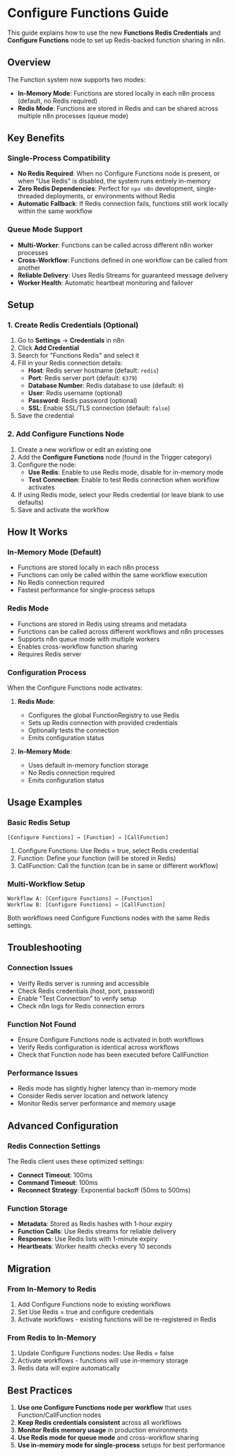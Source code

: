 # Configure Functions Guide

This guide explains how to use the new **Functions Redis Credentials** and **Configure Functions** node to set up Redis-backed function sharing in n8n.

## Overview

The Function system now supports two modes:
- **In-Memory Mode**: Functions are stored locally in each n8n process (default, no Redis required)
- **Redis Mode**: Functions are stored in Redis and can be shared across multiple n8n processes (queue mode)

## Key Benefits

### Single-Process Compatibility
- **No Redis Required**: When no Configure Functions node is present, or when "Use Redis" is disabled, the system runs entirely in-memory
- **Zero Redis Dependencies**: Perfect for `npx n8n` development, single-threaded deployments, or environments without Redis
- **Automatic Fallback**: If Redis connection fails, functions still work locally within the same workflow

### Queue Mode Support
- **Multi-Worker**: Functions can be called across different n8n worker processes
- **Cross-Workflow**: Functions defined in one workflow can be called from another
- **Reliable Delivery**: Uses Redis Streams for guaranteed message delivery
- **Worker Health**: Automatic heartbeat monitoring and failover

## Setup

### 1. Create Redis Credentials (Optional)

1. Go to **Settings** → **Credentials** in n8n
2. Click **Add Credential**
3. Search for "Functions Redis" and select it
4. Fill in your Redis connection details:
   - **Host**: Redis server hostname (default: `redis`)
   - **Port**: Redis server port (default: `6379`)
   - **Database Number**: Redis database to use (default: `0`)
   - **User**: Redis username (optional)
   - **Password**: Redis password (optional)
   - **SSL**: Enable SSL/TLS connection (default: `false`)
5. Save the credential

### 2. Add Configure Functions Node

1. Create a new workflow or edit an existing one
2. Add the **Configure Functions** node (found in the Trigger category)
3. Configure the node:
   - **Use Redis**: Enable to use Redis mode, disable for in-memory mode
   - **Test Connection**: Enable to test Redis connection when workflow activates
4. If using Redis mode, select your Redis credential (or leave blank to use defaults)
5. Save and activate the workflow

## How It Works

### In-Memory Mode (Default)
- Functions are stored locally in each n8n process
- Functions can only be called within the same workflow execution
- No Redis connection required
- Fastest performance for single-process setups

### Redis Mode
- Functions are stored in Redis using streams and metadata
- Functions can be called across different workflows and n8n processes
- Supports n8n queue mode with multiple workers
- Enables cross-workflow function sharing
- Requires Redis server

### Configuration Process

When the Configure Functions node activates:

1. **Redis Mode**: 
   - Configures the global FunctionRegistry to use Redis
   - Sets up Redis connection with provided credentials
   - Optionally tests the connection
   - Emits configuration status

2. **In-Memory Mode**:
   - Uses default in-memory function storage
   - No Redis connection required
   - Emits configuration status

## Usage Examples

### Basic Redis Setup
```
[Configure Functions] → [Function] → [CallFunction]
```

1. Configure Functions: Use Redis = true, select Redis credential
2. Function: Define your function (will be stored in Redis)
3. CallFunction: Call the function (can be in same or different workflow)

### Multi-Workflow Setup
```
Workflow A: [Configure Functions] → [Function]
Workflow B: [Configure Functions] → [CallFunction]
```

Both workflows need Configure Functions nodes with the same Redis settings.

## Troubleshooting

### Connection Issues
- Verify Redis server is running and accessible
- Check Redis credentials (host, port, password)
- Enable "Test Connection" to verify setup
- Check n8n logs for Redis connection errors

### Function Not Found
- Ensure Configure Functions node is activated in both workflows
- Verify Redis configuration is identical across workflows
- Check that Function node has been executed before CallFunction

### Performance Issues
- Redis mode has slightly higher latency than in-memory mode
- Consider Redis server location and network latency
- Monitor Redis server performance and memory usage

## Advanced Configuration

### Redis Connection Settings
The Redis client uses these optimized settings:
- **Connect Timeout**: 100ms
- **Command Timeout**: 100ms
- **Reconnect Strategy**: Exponential backoff (50ms to 500ms)

### Function Storage
- **Metadata**: Stored as Redis hashes with 1-hour expiry
- **Function Calls**: Use Redis streams for reliable delivery
- **Responses**: Use Redis lists with 1-minute expiry
- **Heartbeats**: Worker health checks every 10 seconds

## Migration

### From In-Memory to Redis
1. Add Configure Functions node to existing workflows
2. Set Use Redis = true and configure credentials
3. Activate workflows - existing functions will be re-registered in Redis

### From Redis to In-Memory
1. Update Configure Functions nodes: Use Redis = false
2. Activate workflows - functions will use in-memory storage
3. Redis data will expire automatically

## Best Practices

1. **Use one Configure Functions node per workflow** that uses Function/CallFunction nodes
2. **Keep Redis credentials consistent** across all workflows
3. **Monitor Redis memory usage** in production environments
4. **Use Redis mode for queue mode** and cross-workflow sharing
5. **Use in-memory mode for single-process** setups for best performance